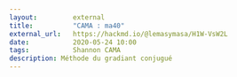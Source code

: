 ```yaml
---
layout:         external
title:          "CAMA : ma40"
external_url:   https://hackmd.io/@lemasymasa/H1W-VsW2L
date:           2020-05-24 10:00
tags:           Shannon CAMA
description: Méthode du gradiant conjugué
---
```

